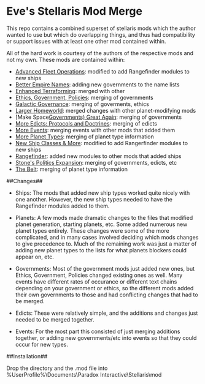 # Eve's Stellaris Mod Merge
This repo contains a combined superset of stellaris mods which the author wanted to use but which do overlapping things, and thus had compatibility or support issues with at least one other mod contained within.  

All of the hard work is courtesy of the authors of the respective mods and not my own.  These mods are contained within:

* [Advanced Fleet Operations](http://steamcommunity.com/sharedfiles/filedetails/?id=686641980): modified to add Rangefinder modules to new ships
* [Better Empire Names](http://steamcommunity.com/sharedfiles/filedetails/?id=684475224): adding new governments to the name lists
* [Enhanced Terraforming](http://steamcommunity.com/sharedfiles/filedetails/?id=683262202): merged with other 
* [Ethics, Government, Policies](http://steamcommunity.com/sharedfiles/filedetails/?id=688581447): merging of governments
* [Galactic Governance](http://steamcommunity.com/sharedfiles/filedetails/?id=687892748): merging of goverments, ethics
* [Larger Homeworld](http://steamcommunity.com/sharedfiles/filedetails/?id=686173963): merged changes with other planet-modifying mods
* [Make Space[Governments) Great Again](http://steamcommunity.com/sharedfiles/filedetails/?id=693897659): merging of governments
* [More Edicts: Protocols and Doctrines](http://steamcommunity.com/sharedfiles/filedetails/?id=686166072): merging of edicts
* [More Events](http://steamcommunity.com/sharedfiles/filedetails/?id=690089574): merging events with other mods that added them
* [More Planet Types](http://steamcommunity.com/sharedfiles/filedetails/?id=694585917): merging of planet type information
* [New Ship Classes & More](http://steamcommunity.com/sharedfiles/filedetails/?id=683230077): modified to add Rangerfinder modules to new ships
* [Rangefinder](http://steamcommunity.com/sharedfiles/filedetails/?id=684750984): added new modules to other mods that added ships
* [Stone's Politics Expansion](http://steamcommunity.com/sharedfiles/filedetails/?id=690755908): merging of governments, edicts, etc
* [The Belt](http://steamcommunity.com/sharedfiles/filedetails/?id=694492075): merging of planet type information

##Changes##

* Ships: The mods that added new ship types worked quite nicely with one another.  However, the new ship types needed to have the Rangefinder modules added to them.

* Planets: A few mods made dramatic changes to the files that modified planet generation, starting planets, etc.  Some added numerous new planet types entirely.  These changes were some of the more complicated, and in many cases involved deciding which mods changes to give precedence to.  Much of the remaining work was just a matter of adding new planet types to the lists for what planets blockers could appear on, etc.

* Governments: Most of the government mods just added new ones, but Ethics, Government, Policies changed existing ones as well.  Many events have different rates of occurance or different text chains depending on your government or ethics, so the different mods added their own governments to those and had conflicting changes that had to be merged.

* Edicts: These were relatively simple, and the additions and changes just needed to be merged together.

* Events: For the most part this consisted of just merging additions together, or adding new governments/etc into events so that they could occur for new types.

##Installation##

Drop the directory and the .mod file into %UserProfile%\Documents\Paradox Interactive\Stellaris\mod